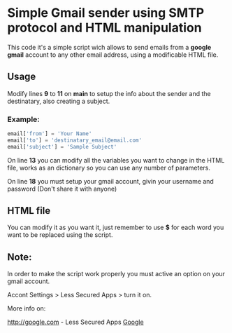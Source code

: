 # Simple Gmail sender using SMTP protocol and HTML manipulation

This code it's a simple script wich allows to send emails from a **google gmail** account to any other email address, using a modificable HTML file.

## Usage 
Modify lines **9** to **11** on **main** to setup the info about the sender and the destinatary, also creating a subject.

### Example:

```python
email['from'] = 'Your Name'
email['to'] = 'destinatary_email@email.com'
email['subject'] = 'Sample Subject'
```

On line **13** you can modify all the variables you want to change in the HTML file, works as an dictionary so you can use any number of parameters.

On line **18** you must setup your gmail account, givin your username and password (Don't share it with anyone)

## HTML file

You can modify it as you want it, just remember to use **$** for each word you want to be replaced using the script.

## Note: 

In order to make the script work properly you must active an option on your gmail account.

Accont Settings > Less Secured Apps > turn it on.

More info on:

http://google.com - Less Secured Apps
[Google](https://support.google.com/accounts/answer/6010255)
